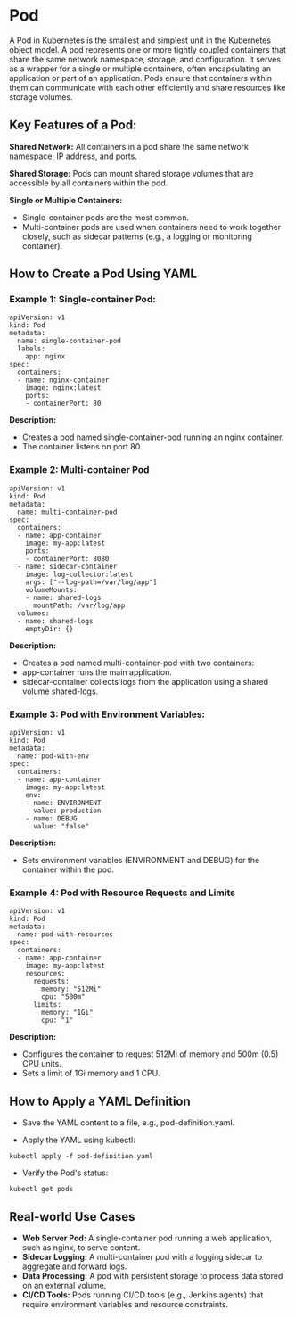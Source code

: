 # Pod

A Pod in Kubernetes is the smallest and simplest unit in the Kubernetes object model. A pod represents one or more tightly coupled containers that share the same network namespace, storage, and configuration. It serves as a wrapper for a single or multiple containers, often encapsulating an application or part of an application. Pods ensure that containers within them can communicate with each other efficiently and share resources like storage volumes.

## Key Features of a Pod:


**Shared Network:** All containers in a pod share the same network namespace, IP address, and ports.


**Shared Storage:** Pods can mount shared storage volumes that are accessible by all containers within the pod.


**Single or Multiple Containers:**

- Single-container pods are the most common.
- Multi-container pods are used when containers need to work together closely, such as sidecar patterns (e.g., a logging or monitoring container).

## How to Create a Pod Using YAML

### Example 1: Single-container Pod:

```
apiVersion: v1
kind: Pod
metadata:
  name: single-container-pod
  labels:
    app: nginx
spec:
  containers:
  - name: nginx-container
    image: nginx:latest
    ports:
    - containerPort: 80
```

**Description:**


- Creates a pod named single-container-pod running an nginx container.
- The container listens on port 80.

### Example 2: Multi-container Pod

```
apiVersion: v1
kind: Pod
metadata:
  name: multi-container-pod
spec:
  containers:
  - name: app-container
    image: my-app:latest
    ports:
    - containerPort: 8080
  - name: sidecar-container
    image: log-collector:latest
    args: ["--log-path=/var/log/app"]
    volumeMounts:
    - name: shared-logs
      mountPath: /var/log/app
  volumes:
  - name: shared-logs
    emptyDir: {}
```

**Description:**

- Creates a pod named multi-container-pod with two containers:
- app-container runs the main application.
- sidecar-container collects logs from the application using a shared volume shared-logs.

### Example 3: Pod with Environment Variables:

```
apiVersion: v1
kind: Pod
metadata:
  name: pod-with-env
spec:
  containers:
  - name: app-container
    image: my-app:latest
    env:
    - name: ENVIRONMENT
      value: production
    - name: DEBUG
      value: "false"
```

**Description:**

- Sets environment variables (ENVIRONMENT and DEBUG) for the container within the pod.

### Example 4: Pod with Resource Requests and Limits

```
apiVersion: v1
kind: Pod
metadata:
  name: pod-with-resources
spec:
  containers:
  - name: app-container
    image: my-app:latest
    resources:
      requests:
        memory: "512Mi"
        cpu: "500m"
      limits:
        memory: "1Gi"
        cpu: "1"
```

**Description:**

- Configures the container to request 512Mi of memory and 500m (0.5) CPU units.
- Sets a limit of 1Gi memory and 1 CPU.

## How to Apply a YAML Definition

- Save the YAML content to a file, e.g., pod-definition.yaml.

- Apply the YAML using kubectl:

```
kubectl apply -f pod-definition.yaml
```

- Verify the Pod's status:

```
kubectl get pods
```

## Real-world Use Cases

- **Web Server Pod:** A single-container pod running a web application, such as nginx, to serve content.
- **Sidecar Logging:** A multi-container pod with a logging sidecar to aggregate and forward logs.
- **Data Processing:** A pod with persistent storage to process data stored on an external volume.
- **CI/CD Tools:** Pods running CI/CD tools (e.g., Jenkins agents) that require environment variables and resource constraints.